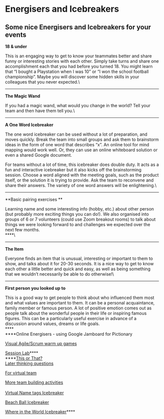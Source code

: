 # Energisers and Icebreakers

## Some nice Energisers and Icebreakers for your events

**18 & under**

This is an engaging way to get to know your teammates better and share funny or interesting stories with each other. Simply take turns and share one accomplishment each that you had before you turned 18. You might learn that “I bought a Playstation when I was 10” or “I won the school football championship”. Maybe you will discover some hidden skills in your colleagues that you never expected.\
****

**The Magic Wand**

If you had a magic wand, what would you change in the world? Tell your team and then have them tell you.\
****

**A One Word Icebreaker**

The one word icebreaker can be used without a lot of preparation, and moves quickly. Break the team into small groups and ask them to brainstorm ideas in the form of one word that describes “x”. An online tool for mind mapping would work well. Or, they can use an online whiteboard solution or even a shared Google document.

For teams without a lot of time, this icebreaker does double duty. It acts as a fun and interactive icebreaker but it also kicks off the brainstorming session. Choose a word aligned with the meeting goals, such as the product itself, or the solution it is trying to provide. Ask the team to reconvene and share their answers. The variety of one word answers will be enlightening.\
****

**Basic pairing exercises **

Learning name and some interesting info (hobby, etc.) about other person (but probably more exciting things you can do!). We also organised into groups of 6 or 7 volunteers (could use Zoom breakout rooms) to talk about things we were looking forward to and challenges we expected over the next few months.\
****\
****

**The Item**

Everyone finds an item that is unusual, interesting or important to them to show, and talks about it for 20-30 seconds. It is a nice way to get to know each other a little better and quick and easy, as well as being something that we wouldn’t necessarily be able to do otherwise!\
****

**First person you looked up to**

This is a good way to get people to think about who influenced them most and what values are important to them. It can be a personal acquaintance, family member or famous person. A lot of positive emotion comes out as people talk about the wonderful people in their life or inspiring famous figures. This can be a particularly useful exercise in advance of a discussion around values, dreams or life goals.\
****\
****Online Energisers - using Google Jamboard for Pictionary

[Visual Agile/Scrum warm up games](https://teamfirstdevelopment.com/warm-ups/)

[Session Lab](https://www.sessionlab.com/library/energiser)****\
****[This or That?](https://docs.google.com/presentation/d/1Q1KtUNuUKqij5kemrdAOGRUNPFOuN1FH036LKajo66g/edit?usp=sharing)\
[Later thinking questions](https://blog.udemy.com/lateral-thinking-questions/)

[For virtual team](https://www.collaborationsuperpowers.com/44-icebreakers-for-virtual-teams/)

[More team building activities](https://www.hotjar.com/blog/virtual-team-building-activities/)[\
\
](https://www.hotjar.com/blog/virtual-team-building-activities/)[Virtual Name tags Icebreaker ](https://sites.google.com/site/adultonlineteachingstrategies/virtualicebreakers/virtual-name-tags---not-done) 

[Beach Ball Icebreaker](https://sites.google.com/site/adultonlineteachingstrategies/virtualicebreakers/beach-ball-icebreaker---not-done) 

[Where in the World Icebreaker](https://sites.google.com/site/adultonlineteachingstrategies/virtualicebreakers/where-in-the-world---not-done)****
